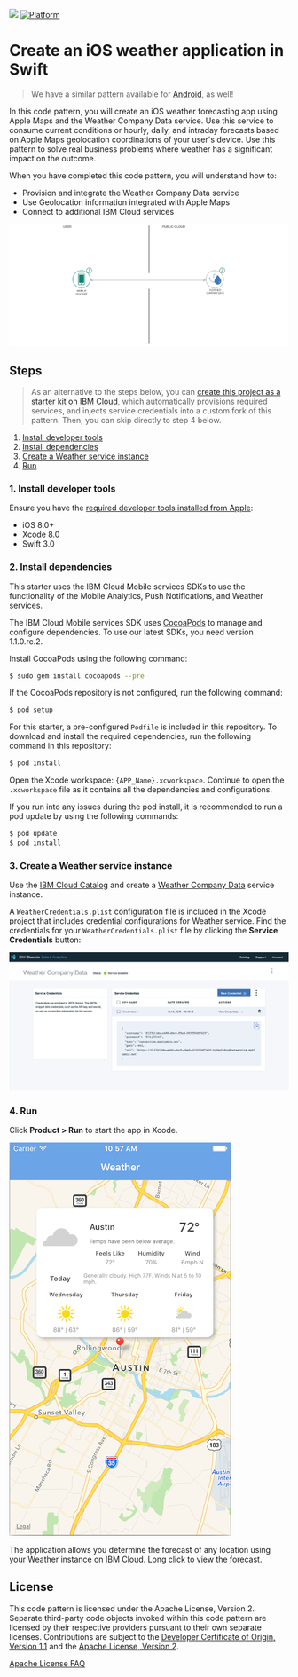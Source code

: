 [![](https://img.shields.io/badge/IBM%20Cloud-powered-blue.svg)](https://cloud.ibm.com)
[![Platform](https://img.shields.io/badge/platform-ios_swift-lightgrey.svg?style=flat)](https://developer.apple.com/swift/)

# Create an iOS weather application in Swift

> We have a similar pattern available for [Android](https://github.com/IBM/weather-forecasting-android), as well!

In this code pattern, you will create an iOS weather forecasting app using Apple Maps and the Weather Company Data service. Use this service to consume current conditions or hourly, daily, and intraday forecasts based on Apple Maps geolocation coordinations of your user's device. Use this pattern to solve real business problems where weather has a significant impact on the outcome.

When you have completed this code pattern, you will understand how to:

* Provision and integrate the Weather Company Data service
* Use Geolocation information integrated with Apple Maps
* Connect to additional IBM Cloud services

![](README_Images/architecture.png)

## Steps

> As an alternative to the steps below, you can [create this project as a starter kit on IBM Cloud](https://cloud.ibm.com/developer/appledevelopment/create-app?defaultDeploymentToolchain=&defaultLanguage=IOS_SWIFT&env_id=ibm%3Ayp%3Aus-south&navMode=starterkits&starterKit=90b94b71-caf1-3e2b-a48e-bad99759b189), which automatically provisions required services, and injects service credentials into a custom fork of this pattern. Then, you can skip directly to step 4 below.

1. [Install developer tools](#1-install-developer-tools)
1. [Install dependencies](#2-install-dependencies)
1. [Create a Weather service instance](#3-create-a-weather-service-instance)
1. [Run](#4-run)

### 1. Install developer tools

Ensure you have the [required developer tools installed from Apple](https://developer.apple.com/download/):

* iOS 8.0+
* Xcode 8.0
* Swift 3.0

### 2. Install dependencies

This starter uses the IBM Cloud Mobile services SDKs to use the functionality of the Mobile Analytics, Push Notifications, and Weather services.

The IBM Cloud Mobile services SDK uses [CocoaPods](https://cocoapods.org/) to manage and configure dependencies. To use our latest SDKs, you need version 1.1.0.rc.2.

Install CocoaPods using the following command:

```bash
$ sudo gem install cocoapods --pre
```

If the CocoaPods repository is not configured, run the following command:

```bash
$ pod setup
```

For this starter, a pre-configured `Podfile` is included in this repository. To download and install the required dependencies, run the following command in this repository:

```bash
$ pod install
```
Open the Xcode workspace: `{APP_Name}.xcworkspace`. Continue to open the `.xcworkspace` file as it contains all the dependencies and configurations.

If you run into any issues during the pod install, it is recommended to run a pod update by using the following commands:

```bash
$ pod update
$ pod install
```

### 3. Create a Weather service instance

Use the [IBM Cloud Catalog](https://cloud.ibm.com/catalog/) and create a [Weather Company Data](https://cloud.ibm.com/catalog/services/weather-company-data/) service instance.

A `WeatherCredentials.plist` configuration file is included in the Xcode project that includes credential configurations for Weather service. Find the credentials for your `WeatherCredentials.plist` file by clicking the **Service Credentials** button:

![Service credentials](README_Images/service-credentials.png)

### 4. Run

Click **Product > Run** to start the app in Xcode.

![Weather App Screenshot](README_Images/weather.png)

The application allows you determine the forecast of any location using your Weather instance on IBM Cloud. Long click to view the forecast.

## License

This code pattern is licensed under the Apache License, Version 2. Separate third-party code objects invoked within this code pattern are licensed by their respective providers pursuant to their own separate licenses. Contributions are subject to the [Developer Certificate of Origin, Version 1.1](https://developercertificate.org/) and the [Apache License, Version 2](https://www.apache.org/licenses/LICENSE-2.0.txt).

[Apache License FAQ](https://www.apache.org/foundation/license-faq.html#WhatDoesItMEAN)
